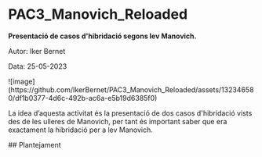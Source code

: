 # PAC3_Manovich_Reloaded
<p><strong>Presentació de casos d'hibridació segons lev Manovich.</strong></p>
<p>Autor: Iker Bernet</p>
<p>Data: 25-05-2023</p>
![image](https://github.com/IkerBernet/PAC3_Manovich_Reloaded/assets/132346580/df1b0377-4d6c-492b-ac6a-e5b19d6385f0)
<p>La idea d’aquesta activitat és la presentació de dos casos d'hibridació vists des de les ulleres de Manovich, per tant és important saber que era exactament la hibridació per a lev Manovich.</p>
## Plantejament
